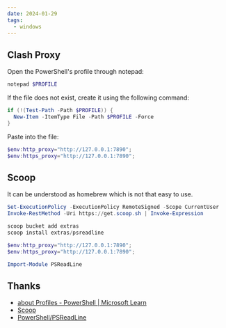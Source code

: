 ```yaml
---
date: 2024-01-29
tags:
  - windows
---
```


## Clash Proxy

Open the PowerShell's profile through notepad:

```powershell
notepad $PROFILE
```

If the file does not exist, create it using the following command:

```powershell
if (!(Test-Path -Path $PROFILE)) {
  New-Item -ItemType File -Path $PROFILE -Force
}
```

Paste into the file:

```powershell
$env:http_proxy="http://127.0.0.1:7890";
$env:https_proxy="http://127.0.0.1:7890";
```

## Scoop

It can be understood as homebrew which is not that easy to use.

```powershell
Set-ExecutionPolicy -ExecutionPolicy RemoteSigned -Scope CurrentUser
Invoke-RestMethod -Uri https://get.scoop.sh | Invoke-Expression
```

```powershell
scoop bucket add extras
scoop install extras/psreadline
```

```powershell
$env:http_proxy="http://127.0.0.1:7890";
$env:https_proxy="http://127.0.0.1:7890";

Import-Module PSReadLine
```


## Thanks

- [about Profiles - PowerShell | Microsoft Learn](https://learn.microsoft.com/en-us/powershell/module/microsoft.powershell.core/about/about_profiles?view=powershell-7.4)
- [Scoop](https://scoop.sh/#/)
- [PowerShell/PSReadLine](https://github.com/PowerShell/PSReadLine)